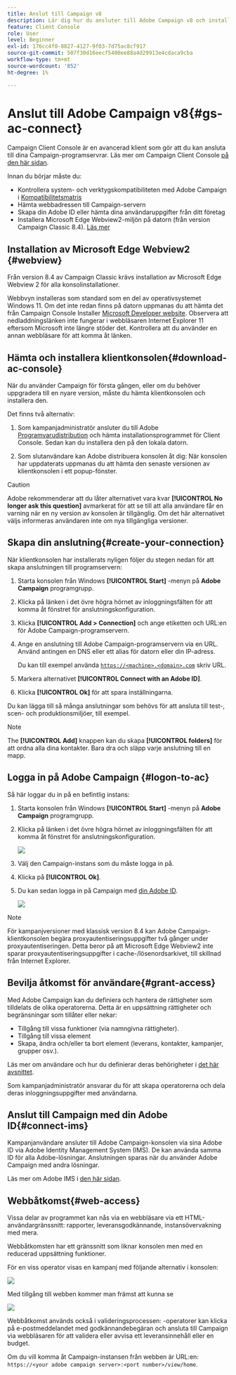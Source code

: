 ```yaml
---
title: Anslut till Campaign v8
description: Lär dig hur du ansluter till Adobe Campaign v8 och installerar konsolen på datorn för enklare åtkomst.
feature: Client Console
role: User
level: Beginner
exl-id: 176cc4f0-8827-4127-9f03-7d75ac8cf917
source-git-commit: 507f30d16eecf5400ee88a4d29913e4cdaca9cba
workflow-type: tm+mt
source-wordcount: '852'
ht-degree: 1%

---
```


# Anslut till Adobe Campaign v8{#gs-ac-connect}

Campaign Client Console är en avancerad klient som gör att du kan ansluta till dina Campaign-programservrar. Läs mer om Campaign Client Console [på den här sidan](ac-components.md#presentation-layer).

Innan du börjar måste du:

* Kontrollera system- och verktygskompatibiliteten med Adobe Campaign i [Kompatibilitetsmatris](compatibility-matrix.md)
* Hämta webbadressen till Campaign-servern
* Skapa din Adobe ID eller hämta dina användaruppgifter från ditt företag
* Installera Microsoft Edge Webview2-miljön på datorn (från version Campaign Classic 8.4). [Läs mer](#webview)

## Installation av Microsoft Edge Webview2 {#webview}

Från version 8.4 av Campaign Classic krävs installation av Microsoft Edge Webview 2 för alla konsolinstallationer.

Webbvyn installeras som standard som en del av operativsystemet Windows 11. Om det inte redan finns på datorn uppmanas du att hämta det från Campaign Console Installer [Microsoft Developer website](http://www.adobe.com/go/acc-ms-webview2-runtime-download). Observera att nedladdningslänken inte fungerar i webbläsaren Internet Explorer 11 eftersom Microsoft inte längre stöder det. Kontrollera att du använder en annan webbläsare för att komma åt länken.

## Hämta och installera klientkonsolen{#download-ac-console}

När du använder Campaign för första gången, eller om du behöver uppgradera till en nyare version, måste du hämta klientkonsolen och installera den.

Det finns två alternativ:

1. Som kampanjadministratör ansluter du till Adobe [Programvarudistribution](https://experience.adobe.com/#/downloads/content/software-distribution/en/campaign.html) och hämta installationsprogrammet för Client Console. Sedan kan du installera den på den lokala datorn.

1. Som slutanvändare kan Adobe distribuera konsolen åt dig: När konsolen har uppdaterats uppmanas du att hämta den senaste versionen av klientkonsolen i ett popup-fönster.

>[!CAUTION]
>
>Adobe rekommenderar att du låter alternativet vara kvar **[!UICONTROL No longer ask this question]** avmarkerat för att se till att alla användare får en varning när en ny version av konsolen är tillgänglig.  Om det här alternativet väljs informeras användaren inte om nya tillgängliga versioner.

## Skapa din anslutning{#create-your-connection}

När klientkonsolen har installerats nyligen följer du stegen nedan för att skapa anslutningen till programservern:

1. Starta konsolen från Windows **[!UICONTROL Start]** -menyn på **Adobe Campaign** programgrupp.

1. Klicka på länken i det övre högra hörnet av inloggningsfälten för att komma åt fönstret för anslutningskonfiguration.

1. Klicka **[!UICONTROL Add > Connection]** och ange etiketten och URL:en för Adobe Campaign-programservern.

1. Ange en anslutning till Adobe Campaign-programservern via en URL. Använd antingen en DNS eller ett alias för datorn eller din IP-adress.

   Du kan till exempel använda [`https://<machine>.<domain>.com`](https://myserver.adobe.com) skriv URL.

1. Markera alternativet **[!UICONTROL Connect with an Adobe ID]**.

1. Klicka **[!UICONTROL Ok]** för att spara inställningarna.

Du kan lägga till så många anslutningar som behövs för att ansluta till test-, scen- och produktionsmiljöer, till exempel.

>[!NOTE]
>
>The **[!UICONTROL Add]** knappen kan du skapa **[!UICONTROL folders]** för att ordna alla dina kontakter. Bara dra och släpp varje anslutning till en mapp.

## Logga in på Adobe Campaign {#logon-to-ac}

Så här loggar du in på en befintlig instans:

1. Starta konsolen från Windows **[!UICONTROL Start]** -menyn på **Adobe Campaign** programgrupp.

1. Klicka på länken i det övre högra hörnet av inloggningsfälten för att komma åt fönstret för anslutningskonfiguration.

   ![](assets/connectToCampaign.png)

1. Välj den Campaign-instans som du måste logga in på.

1. Klicka på **[!UICONTROL Ok]**.

1. Du kan sedan logga in på Campaign med [din Adobe ID](#connect-ims).

   ![](assets/adobeID.png)

>[!NOTE]
>
>För kampanjversioner med klassisk version 8.4 kan Adobe Campaign-klientkonsolen begära proxyautentiseringsuppgifter två gånger under proxyautentiseringen. Detta beror på att Microsoft Edge Webview2 inte sparar proxyautentiseringsuppgifter i cache-/lösenordsarkivet, till skillnad från Internet Explorer.

## Bevilja åtkomst för användare{#grant-access}

Med Adobe Campaign kan du definiera och hantera de rättigheter som tilldelats de olika operatorerna. Detta är en uppsättning rättigheter och begränsningar som tillåter eller nekar:

* Tillgång till vissa funktioner (via namngivna rättigheter).
* Tillgång till vissa element
* Skapa, ändra och/eller ta bort element (leverans, kontakter, kampanjer, grupper osv.).

Läs mer om användare och hur du definierar deras behörigheter i [det här avsnittet](permissions.md).

Som kampanjadministratör ansvarar du för att skapa operatorerna och dela deras inloggningsuppgifter med användarna.

## Anslut till Campaign med din Adobe ID{#connect-ims}

Kampanjanvändare ansluter till Adobe Campaign-konsolen via sina Adobe ID via Adobe Identity Management System (IMS). De kan använda samma ID för alla Adobe-lösningar. Anslutningen sparas när du använder Adobe Campaign med andra lösningar.

Läs mer om Adobe IMS i [den här sidan](https://helpx.adobe.com/enterprise/using/identity.html).

## Webbåtkomst{#web-access}

Vissa delar av programmet kan nås via en webbläsare via ett HTML-användargränssnitt: rapporter, leveransgodkännande, instansövervakning med mera.

Webbåtkomsten har ett gränssnitt som liknar konsolen men med en reducerad uppsättning funktioner.

För en viss operator visas en kampanj med följande alternativ i konsolen:

![](assets/campaign-from-console.png)

Med tillgång till webben kommer man främst att kunna se

![](assets/campaign-from-web.png)

Webbåtkomst används också i valideringsprocessen: -operatorer kan klicka på e-postmeddelandet med godkännandebegäran och ansluta till Campaign via webbläsaren för att validera eller avvisa ett leveransinnehåll eller en budget.

Om du vill komma åt Campaign-instansen från webben är URL:en:  `https://<your adobe campaign server>:<port number>/view/home`.
